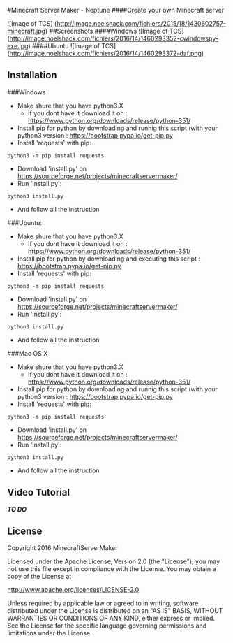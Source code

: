 #Minecraft Server Maker - Neptune
####Create your own Minecraft server

![Image of TCS]
(http://image.noelshack.com/fichiers/2015/18/1430602757-minecraft.jpg)
##Screenshots
####Windows
![Image of TCS]
(http://image.noelshack.com/fichiers/2016/14/1460293352-cwindowspy-exe.jpg)
####Ubuntu
![Image of TCS]
(http://image.noelshack.com/fichiers/2016/14/1460293372-daf.png)

## Installation

###Windows

- Make shure that you have python3.X 
  - If you dont have it download it on : https://www.python.org/downloads/release/python-351/
-  Install pip for python by downloading and runnig this script (with your python3 version : https://bootstrap.pypa.io/get-pip.py
- Install 'requests' with pip:
```
python3 -m pip install requests
```
- Download 'install.py' on https://sourceforge.net/projects/minecraftservermaker/
- Run 'install.py':
```
python3 install.py
```
- And follow all the instruction




###Ubuntu:

- Make shure that you have python3.X
  - If you dont have it download it on : https://www.python.org/downloads/release/python-351/
-  Install pip for python by downloading and executing this script : https://bootstrap.pypa.io/get-pip.py
- Install 'requests' with pip:
```
python3 -m pip install requests
```
- Download 'install.py' on https://sourceforge.net/projects/minecraftservermaker/
- Run 'install.py':
```
python3 install.py
```
- And follow all the instruction


###Mac OS X

- Make shure that you have python3.X 
  - If you dont have it download it on : https://www.python.org/downloads/release/python-351/
-  Install pip for python by downloading and runnig this script (with your python3 version : https://bootstrap.pypa.io/get-pip.py
- Install 'requests' with pip:
```
python3 -m pip install requests
```
- Download 'install.py' on https://sourceforge.net/projects/minecraftservermaker/
- Run 'install.py':
```
python3 install.py
```
- And follow all the instruction



## Video Tutorial
***TO DO***


## License

Copyright 2016 MinecraftServerMaker

Licensed under the Apache License, Version 2.0 (the "License");
you may not use this file except in compliance with the License.
You may obtain a copy of the License at

 http://www.apache.org/licenses/LICENSE-2.0

Unless required by applicable law or agreed to in writing, software
distributed under the License is distributed on an "AS IS" BASIS,
WITHOUT WARRANTIES OR CONDITIONS OF ANY KIND, either express or implied.
See the License for the specific language governing permissions and
limitations under the License.
